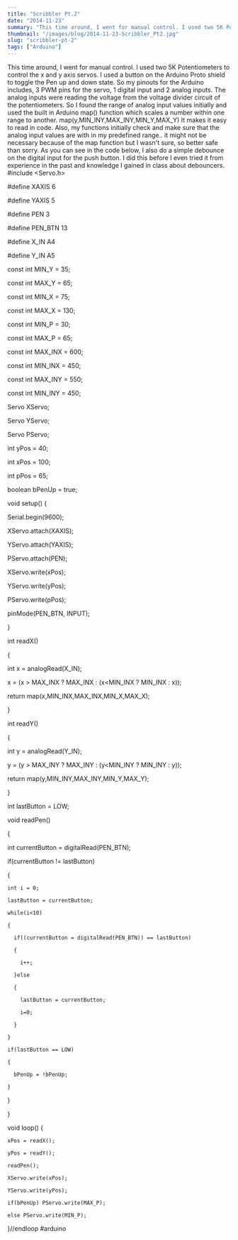 ```yaml
---
title: "Scribbler Pt.2"
date: "2014-11-23"
summary: "This time around, I went for manual control. I used two 5K Potentiometers to control the x and y axis servos. I used a button on the Ardu..."
thumbnail: "/images/blog/2014-11-23-Scribbler_Pt2.jpg"
slug: "scribbler-pt-2"
tags: ["Arduino"]
---
```

This time around, I went for manual control. I used two 5K Potentiometers to control the x and y axis servos. I used a button on the Arduino Proto shield to toggle the Pen up and down state. So my pinouts for the Arduino includes, 3 PWM pins for the servo, 1 digital input and 2 analog inputs. The analog inputs were reading the voltage from the voltage divider circuit of the potentiometers. So I found the range of analog input values initially and used the built in Arduino map() function which scales a number within one range to another. map(y,MIN_INY,MAX_INY,MIN_Y,MAX_Y) It makes it easy to read in code.  Also, my functions initially check and make sure that the analog input values are with in my predefined range.. it might not be necessary because of the map function but I wasn't sure, so better safe than sorry. As you can see in the code below, I also do a simple debounce on the digital input for the push button. I did this before I even tried it from experience in the past and knowledge I gained in class about debouncers. #include <Servo.h>

#define XAXIS 6

#define YAXIS 5

#define PEN 3


#define PEN_BTN 13

#define X_IN A4

#define Y_IN A5


const int MIN_Y = 35;

const int MAX_Y = 65;

const int MIN_X = 75;

const int MAX_X = 130;

const int MIN_P = 30;

const int MAX_P = 65;


const int MAX_INX = 600;

const int MIN_INX = 450;

const int MAX_INY = 550;

const int MIN_INY = 450;



Servo XServo;

Servo YServo;

Servo PServo;

int yPos = 40;

int xPos = 100;

int pPos = 65;


boolean bPenUp = true;


void setup() {

  Serial.begin(9600);

  XServo.attach(XAXIS);

  YServo.attach(YAXIS);

  PServo.attach(PEN);

  XServo.write(xPos);

  YServo.write(yPos);

  PServo.write(pPos);

  pinMode(PEN_BTN, INPUT);
 

}


int readX()

{

  int x = analogRead(X_IN);

  x = (x > MAX_INX ? MAX_INX : (x<MIN_INX ? MIN_INX : x));

  return map(x,MIN_INX,MAX_INX,MIN_X,MAX_X);

}


int readY()

{

  int y = analogRead(Y_IN);

  y = (y > MAX_INY ? MAX_INY : (y<MIN_INY ? MIN_INY : y));

  return map(y,MIN_INY,MAX_INY,MIN_Y,MAX_Y);

}


int lastButton = LOW;

void readPen()

{

  int currentButton = digitalRead(PEN_BTN);

  if(currentButton != lastButton)

  {

    int i = 0;

    lastButton = currentButton;

    while(i<10)

    {

      if((currentButton = digitalRead(PEN_BTN)) == lastButton)

      {

        i++;

      }else

      {

        lastButton = currentButton;

        i=0;

      }

    }

    if(lastButton == LOW)

    {

      bPenUp = !bPenUp;

    }

  }

}


void loop() {

    xPos = readX();

    yPos = readY();

    readPen();

    XServo.write(xPos);

    YServo.write(yPos);

    if(bPenUp) PServo.write(MAX_P);

    else PServo.write(MIN_P);

}//endloop #arduino